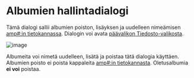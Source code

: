 # Albumien hallintadialogi

Tämä dialogi sallii albumien poiston, lisäyksen ja uudelleen nimeämisen [amp#:in tietokannassa](data_storing.md). Dialogin voi avata [päävalikon Tiedosto-valikosta](main_window.html#album).

![image](img/manage_albums1.png)

Albumeita voi nimetä uudelleen, lisätä ja poistaa tätä dialogia käyttäen. Albumien poisto ei poista kappaleita [amp#:in tietokannasta](data_storing.md). Oletusalbumia **ei voi** poistaa.